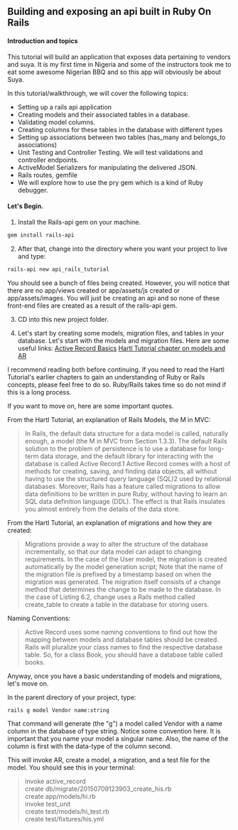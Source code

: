 ## Building and exposing an api built in Ruby On Rails

#### Introduction and topics
This tutorial will build an application that exposes data pertaining to vendors and suya.
It is my first time in Nigeria and some of the instructors took me to eat some awesome Nigerian BBQ and so
this app will obviously be about Suya.

In this tutorial/walkthrough, we will cover the following topics:  
* Setting up a rails api application  
* Creating models and their associated tables in a database.  
* Validating model columns.  
* Creating columns for these tables in the database with different types  
* Setting up associations between two tables (has_many and belongs_to associations)  
* Unit Testing and Controller Testing. We will test validations and controller endpoints.  
* ActiveModel Serializers for manipulating the delivered JSON.  
* Rails routes, gemfile  
* We will explore how to use the pry gem which is a kind of Ruby debugger.  


#### Let's Begin.

1. Install the Rails-api gem on your machine.
```Bash
gem install rails-api
```

2. After that, change into the directory where you want your project to live and type:

```Bash
rails-api new api_rails_tutorial
```

You should see a bunch of files being created. However, you will notice that there are no app/views created or app/assets/js created or app/assets/images. You will just be creating an api and so none of these front-end files are created as a result of the rails-api gem.

3. CD into this new project folder.

4. Let's start by creating some models, migration files, and tables in your database.
Let's start with the models and migration files.
Here are some useful links:
[Active Record Basics](http://guides.rubyonrails.org/active_record_basics.html)
[Hartl Tutorial chapter on models and AR](https://www.railstutorial.org/book/modeling_users)

I recommend reading both before continuing. If you need to read the Hartl Tutorial's earlier chapters to gain an understanding
of Ruby or Rails concepts, please feel free to do so. Ruby/Rails takes time so do not mind if this is a long process.  

If you want to move on, here are some important quotes.  

From the Hartl Tutorial, an explanation of Rails Models, the M in MVC:
> In Rails, the default data structure for a data model is called, naturally enough, a model (the M in MVC from Section 1.3.3). The default Rails solution to the problem of persistence is to use a database for long-term data storage, and the default library for interacting with the database is called Active Record.1 Active Record comes with a host of methods for creating, saving, and finding data objects, all without having to use the structured query language (SQL)2 used by relational databases. Moreover, Rails has a feature called migrations to allow data definitions to be written in pure Ruby, without having to learn an SQL data definition language (DDL). The effect is that Rails insulates you almost entirely from the details of the data store.

From the Hartl Tutorial, an explanation of migrations and how they are created:
> Migrations provide a way to alter the structure of the database incrementally, so that our data model can adapt to changing requirements. In the case of the User model, the migration is created automatically by the model generation script;
> Note that the name of the migration file is prefixed by a timestamp based on when the migration was generated.
> The migration itself consists of a change method that determines the change to be made to the database. In the case of Listing 6.2, change uses a Rails method called create_table to create a table in the database for storing users.

Naming Conventions:
> Active Record uses some naming conventions to find out how the mapping between models and database tables should be created. Rails will pluralize your class names to find the respective database table. So, for a class Book, you should have a database table called books.


Anyway, once you have a basic understanding of models and migrations, let's move on.

In the parent directory of your project, type:
```Bash
rails g model Vendor name:string
```

That command will generate (the "g") a model called Vendor with a name column in the database of type string. Notice some convention here. It is important that you name your model a singular name. Also, the name of the column is first with the data-type of the column second.

This will invoke AR, create a model, a migration, and a test file for the model.
You should see this in your terminal:

> invoke  active_record  
      create    db/migrate/20150709123903_create_his.rb  
      create    app/models/hi.rb  
      invoke    test_unit  
      create      test/models/hi_test.rb  
      create      test/fixtures/his.yml  
